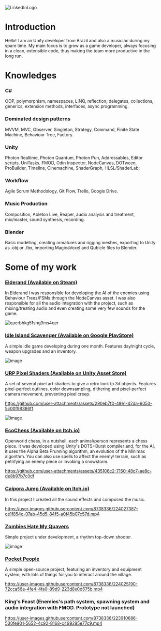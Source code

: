 ![LinkedInLogo](https://user-images.githubusercontent.com/8738336/223234498-be99679a-c37c-4135-98eb-6f625f908478.png)

# Introduction

Hello! I am an Unity developer from Brazil and also a musician during my spare time. My main focus is to grow as a game developer, always focusing in a clean, extensible code, thus making the team more productive in the long run.

# Knowledges

### C#
OOP, polymorphism, namespaces, LINQ, reflection, delegates, collections, generics, extension methods, interfaces, async programming.

### Dominated design patterns
MVVM, MVC, Observer, Singleton, Strategy, Command, Finite State Machine, Behaviour Tree, Factory.

### Unity
Photon Realtime, Photon Quantum, Photon Pun, Addressables, Editor scripts, UniTasks, FMOD, Odin Inspector, NodeCanvas, DOTween, ProBuilder, Timeline, Cinemachine, ShaderGraph, HLSL/ShaderLab;

### Workflow
Agile Scrum Methodology, Git Flow, Trello, Google Drive.

### Music Production
Composition, Ableton Live, Reaper, audio analysis and treatment, mix/master, sound synthesis, recording.

### Blender
Basic modelling, creating armatures and rigging meshes, exporting to Unity as .obj or .fbx, importing MagicaVoxel and Qubicle files to Blender.

# Some of my work

### [Elderand (Available on Steam)](https://store.steampowered.com/app/1413660/Elderand/)

In Elderand I was responsible for developing the AI of the enemies using Behaviour Trees/FSMs through the NodeCanvas asset. I was also responsible for all the audio integration with the project, such as mixing/treating audio and even creating some very few sounds for the game.

![querbhkg51shg3ms4qer](https://user-images.githubusercontent.com/8738336/224028795-9d245b15-7068-4c5f-8f3d-245af2b33c45.jpg)

### [Idle Island Scavenger (Available on Google PlayStore)](https://play.google.com/store/apps/details?id=com.sixtysevenbits.idleislandscv)

A simple idle game developing during one month. Features day/night cycle, weapon upgrades and an inventory.

![image](https://github.com/user-attachments/assets/4a37660c-7ba4-4cbe-9723-05133ec8f29f)

### [URP Pixel Shaders (Available on Unity Asset Store)](https://assetstore.unity.com/packages/vfx/shaders/urp-pixel-shaders-291309)

A set of several pixel art shaders to give a retro look to 3d objects. Features pixel-perfect outlines, color downsampling, dithering and pixel-perfect camera movement, preventing pixel creep.

https://github.com/user-attachments/assets/290eb7f0-48e1-42da-9050-5c00f98386f1

![image](https://github.com/user-attachments/assets/fdc0f1f3-a9ae-46bc-b92c-89ed40816913)

### [EcoChess (Available on Itch.io)](https://ivo-the-hedgehog.itch.io/ecochess)

Openworld chess, in a nutshell. each animal/person represents a chess piece. It was developed using Unity's DOTS+Burst compiler and, for the AI, it uses the Alpha Beta Prunning algorithm, an evolution of the Minimax algorithm. You can also use spells to affect the enemy/ terrain, such as petrifying an enemy piece or invoking a snowstorm.

https://github.com/user-attachments/assets/435106c2-7150-48c7-ae8c-de8b97b7c0df

### [Caipora Jump (Available on Itch.io)](https://ivo-the-hedgehog.itch.io/caipora-jump)

In this project I created all the sound effects and composed the music.

https://user-images.githubusercontent.com/8738336/224027387-ce1f854c-07ab-45d5-84f5-a0f45b07c57d.mp4

### [Zombies Hate My Quavers](https://www.youtube.com/watch?v=Xh6d1ZF-6LA)

Simple project under development, a rhythm top-down shooter.

![image](https://github.com/gsalmao/gsalmao/assets/8738336/d727fa23-077c-4e56-8c7a-4ce1398fc2b1)

### [Pocket People](https://github.com/gsalmao/PocketPeople)

A simple open-source project, featuring an inventory and equipment system, with lots of things for you to interact around the village.

https://user-images.githubusercontent.com/8738336/224025190-72cca56e-4fe4-4fa0-89d9-223d8e0d675b.mp4


### King's Feast (Enemies's path system, spawning system and audio integration with FMOD. Prototype not launched)

https://user-images.githubusercontent.com/8738336/223910686-530fe901-5652-4c92-8168-c499295e77c9.mp4

